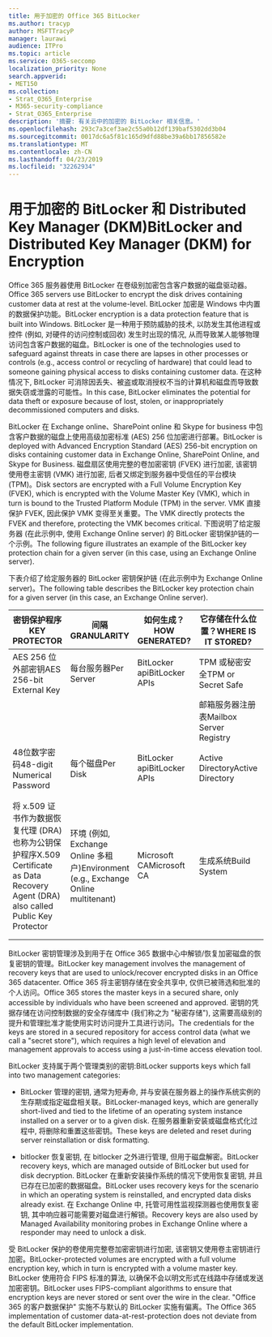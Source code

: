```yaml
---
title: 用于加密的 Office 365 BitLocker
ms.author: tracyp
author: MSFTTracyP
manager: laurawi
audience: ITPro
ms.topic: article
ms.service: O365-seccomp
localization_priority: None
search.appverid:
- MET150
ms.collection:
- Strat_O365_Enterprise
- M365-security-compliance
- Strat_O365_Enterprise
description: '摘要: 有关云中的加密的 BitLocker 相关信息。'
ms.openlocfilehash: 293c7a3cef3ae2c55a0b12df139baf5302dd3b04
ms.sourcegitcommit: 0017dc6a5f81c165d9dfd88be39a6bb17856582e
ms.translationtype: MT
ms.contentlocale: zh-CN
ms.lasthandoff: 04/23/2019
ms.locfileid: "32262934"
---
```

# <a name="bitlocker-and-distributed-key-manager-dkm-for-encryption"></a><span data-ttu-id="7d1b7-103">用于加密的 BitLocker 和 Distributed Key Manager (DKM)</span><span class="sxs-lookup"><span data-stu-id="7d1b7-103">BitLocker and Distributed Key Manager (DKM) for Encryption</span></span>

<span data-ttu-id="7d1b7-104">Office 365 服务器使用 BitLocker 在卷级别加密包含客户数据的磁盘驱动器。</span><span class="sxs-lookup"><span data-stu-id="7d1b7-104">Office 365 servers use BitLocker to encrypt the disk drives containing customer data at rest at the volume-level.</span></span> <span data-ttu-id="7d1b7-105">BitLocker 加密是 Windows 中内置的数据保护功能。</span><span class="sxs-lookup"><span data-stu-id="7d1b7-105">BitLocker encryption is a data protection feature that is built into Windows.</span></span> <span data-ttu-id="7d1b7-106">BitLocker 是一种用于预防威胁的技术, 以防发生其他进程或控件 (例如, 对硬件的访问控制或回收) 发生时出现的情况, 从而导致某人能够物理访问包含客户数据的磁盘。</span><span class="sxs-lookup"><span data-stu-id="7d1b7-106">BitLocker is one of the technologies used to safeguard against threats in case there are lapses in other processes or controls (e.g., access control or recycling of hardware) that could lead to someone gaining physical access to disks containing customer data.</span></span> <span data-ttu-id="7d1b7-107">在这种情况下, BitLocker 可消除因丢失、被盗或取消授权不当的计算机和磁盘而导致数据失窃或泄露的可能性。</span><span class="sxs-lookup"><span data-stu-id="7d1b7-107">In this case, BitLocker eliminates the potential for data theft or exposure because of lost, stolen, or inappropriately decommissioned computers and disks.</span></span>

<span data-ttu-id="7d1b7-108">BitLocker 在 Exchange online、SharePoint online 和 Skype for business 中包含客户数据的磁盘上使用高级加密标准 (AES) 256 位加密进行部署。</span><span class="sxs-lookup"><span data-stu-id="7d1b7-108">BitLocker is deployed with Advanced Encryption Standard (AES) 256-bit encryption on disks containing customer data in Exchange Online, SharePoint Online, and Skype for Business.</span></span> <span data-ttu-id="7d1b7-109">磁盘扇区使用完整的卷加密密钥 (FVEK) 进行加密, 该密钥使用卷主密钥 (VMK) 进行加密, 后者又绑定到服务器中受信任的平台模块 (TPM)。</span><span class="sxs-lookup"><span data-stu-id="7d1b7-109">Disk sectors are encrypted with a Full Volume Encryption Key (FVEK), which is encrypted with the Volume Master Key (VMK), which in turn is bound to the Trusted Platform Module (TPM) in the server.</span></span> <span data-ttu-id="7d1b7-110">VMK 直接保护 FVEK, 因此保护 VMK 变得至关重要。</span><span class="sxs-lookup"><span data-stu-id="7d1b7-110">The VMK directly protects the FVEK and therefore, protecting the VMK becomes critical.</span></span> <span data-ttu-id="7d1b7-111">下图说明了给定服务器 (在此示例中, 使用 Exchange Online server) 的 BitLocker 密钥保护链的一个示例。</span><span class="sxs-lookup"><span data-stu-id="7d1b7-111">The following figure illustrates an example of the BitLocker key protection chain for a given server (in this case, using an Exchange Online server).</span></span>

<span data-ttu-id="7d1b7-112">下表介绍了给定服务器的 BitLocker 密钥保护链 (在此示例中为 Exchange Online server)。</span><span class="sxs-lookup"><span data-stu-id="7d1b7-112">The following table describes the BitLocker key protection chain for a given server (in this case, an Exchange Online server).</span></span>

| <span data-ttu-id="7d1b7-113">密钥保护程序</span><span class="sxs-lookup"><span data-stu-id="7d1b7-113">KEY PROTECTOR</span></span> | <span data-ttu-id="7d1b7-114">间隔</span><span class="sxs-lookup"><span data-stu-id="7d1b7-114">GRANULARITY</span></span> | <span data-ttu-id="7d1b7-115">如何生成？</span><span class="sxs-lookup"><span data-stu-id="7d1b7-115">HOW GENERATED?</span></span> | <span data-ttu-id="7d1b7-116">它存储在什么位置？</span><span class="sxs-lookup"><span data-stu-id="7d1b7-116">WHERE IS IT STORED?</span></span> | <span data-ttu-id="7d1b7-117">保护</span><span class="sxs-lookup"><span data-stu-id="7d1b7-117">PROTECTION</span></span> |
|--------------------------------------------------------------------------------|-------------------------------------------------|----------------|-------------------------|--------------------------------------------------------------------------------------------------|
| <span data-ttu-id="7d1b7-118">AES 256 位外部密钥</span><span class="sxs-lookup"><span data-stu-id="7d1b7-118">AES 256-bit External Key</span></span> | <span data-ttu-id="7d1b7-119">每台服务器</span><span class="sxs-lookup"><span data-stu-id="7d1b7-119">Per Server</span></span> | <span data-ttu-id="7d1b7-120">BitLocker api</span><span class="sxs-lookup"><span data-stu-id="7d1b7-120">BitLocker APIs</span></span> | <span data-ttu-id="7d1b7-121">TPM 或秘密安全</span><span class="sxs-lookup"><span data-stu-id="7d1b7-121">TPM or Secret Safe</span></span> | <span data-ttu-id="7d1b7-122">密码箱/访问控制</span><span class="sxs-lookup"><span data-stu-id="7d1b7-122">Lockbox / Access Control</span></span> |
|  |  |  | <span data-ttu-id="7d1b7-123">邮箱服务器注册表</span><span class="sxs-lookup"><span data-stu-id="7d1b7-123">Mailbox Server Registry</span></span> | <span data-ttu-id="7d1b7-124">TPM 加密</span><span class="sxs-lookup"><span data-stu-id="7d1b7-124">TPM encrypted</span></span> |
| <span data-ttu-id="7d1b7-125">48位数字密码</span><span class="sxs-lookup"><span data-stu-id="7d1b7-125">48-digit Numerical Password</span></span> | <span data-ttu-id="7d1b7-126">每个磁盘</span><span class="sxs-lookup"><span data-stu-id="7d1b7-126">Per Disk</span></span> | <span data-ttu-id="7d1b7-127">BitLocker api</span><span class="sxs-lookup"><span data-stu-id="7d1b7-127">BitLocker APIs</span></span> | <span data-ttu-id="7d1b7-128">Active Directory</span><span class="sxs-lookup"><span data-stu-id="7d1b7-128">Active Directory</span></span> | <span data-ttu-id="7d1b7-129">密码箱/访问控制</span><span class="sxs-lookup"><span data-stu-id="7d1b7-129">Lockbox / Access Control</span></span> |
| <span data-ttu-id="7d1b7-130">将 x.509 证书作为数据恢复代理 (DRA) 也称为公钥保护程序</span><span class="sxs-lookup"><span data-stu-id="7d1b7-130">X.509 Certificate as Data Recovery Agent (DRA) also called Public Key Protector</span></span> | <span data-ttu-id="7d1b7-131">环境 (例如, Exchange Online 多租户)</span><span class="sxs-lookup"><span data-stu-id="7d1b7-131">Environment (e.g., Exchange Online multitenant)</span></span> | <span data-ttu-id="7d1b7-132">Microsoft CA</span><span class="sxs-lookup"><span data-stu-id="7d1b7-132">Microsoft CA</span></span> | <span data-ttu-id="7d1b7-133">生成系统</span><span class="sxs-lookup"><span data-stu-id="7d1b7-133">Build System</span></span> | <span data-ttu-id="7d1b7-134">没有用户拥有私钥的完整密码。</span><span class="sxs-lookup"><span data-stu-id="7d1b7-134">No one user has the full password to the private key.</span></span> <span data-ttu-id="7d1b7-135">密码位于物理保护之下。</span><span class="sxs-lookup"><span data-stu-id="7d1b7-135">The password is under physical protection.</span></span> |


<span data-ttu-id="7d1b7-136">BitLocker 密钥管理涉及到用于在 Office 365 数据中心中解锁/恢复加密磁盘的恢复密钥的管理。</span><span class="sxs-lookup"><span data-stu-id="7d1b7-136">BitLocker key management involves the management of recovery keys that are used to unlock/recover encrypted disks in an Office 365 datacenter.</span></span> <span data-ttu-id="7d1b7-137">Office 365 将主密钥存储在安全共享中, 仅供已被筛选和批准的个人访问。</span><span class="sxs-lookup"><span data-stu-id="7d1b7-137">Office 365 stores the master keys in a secured share, only accessible by individuals who have been screened and approved.</span></span> <span data-ttu-id="7d1b7-138">密钥的凭据存储在访问控制数据的安全存储库中 (我们称之为 "秘密存储"), 这需要高级别的提升和管理批准才能使用实时访问提升工具进行访问。</span><span class="sxs-lookup"><span data-stu-id="7d1b7-138">The credentials for the keys are stored in a secured repository for access control data (what we call a "secret store"), which requires a high level of elevation and management approvals to access using a just-in-time access elevation tool.</span></span>

<span data-ttu-id="7d1b7-139">BitLocker 支持属于两个管理类别的密钥:</span><span class="sxs-lookup"><span data-stu-id="7d1b7-139">BitLocker supports keys which fall into two management categories:</span></span>

- <span data-ttu-id="7d1b7-140">BitLocker 管理的密钥, 通常为短寿命, 并与安装在服务器上的操作系统实例的生存期或指定磁盘相关联。</span><span class="sxs-lookup"><span data-stu-id="7d1b7-140">BitLocker-managed keys, which are generally short-lived and tied to the lifetime of an operating system instance installed on a server or to a given disk.</span></span> <span data-ttu-id="7d1b7-141">在服务器重新安装或磁盘格式化过程中, 将删除和重置这些密钥。</span><span class="sxs-lookup"><span data-stu-id="7d1b7-141">These keys are deleted and reset during server reinstallation or disk formatting.</span></span>

- <span data-ttu-id="7d1b7-142">bitlocker 恢复密钥, 在 bitlocker 之外进行管理, 但用于磁盘解密。</span><span class="sxs-lookup"><span data-stu-id="7d1b7-142">BitLocker recovery keys, which are managed outside of BitLocker but used for disk decryption.</span></span> <span data-ttu-id="7d1b7-143">BitLocker 在重新安装操作系统的情况下使用恢复密钥, 并且已存在已加密的数据磁盘。</span><span class="sxs-lookup"><span data-stu-id="7d1b7-143">BitLocker uses recovery keys for the scenario in which an operating system is reinstalled, and encrypted data disks already exist.</span></span> <span data-ttu-id="7d1b7-144">在 Exchange Online 中, 托管可用性监视探测器也使用恢复密钥, 其中响应器可能需要对磁盘进行解锁。</span><span class="sxs-lookup"><span data-stu-id="7d1b7-144">Recovery keys are also used by Managed Availability monitoring probes in Exchange Online where a responder may need to unlock a disk.</span></span>

<span data-ttu-id="7d1b7-145">受 BitLocker 保护的卷使用完整卷加密密钥进行加密, 该密钥又使用卷主密钥进行加密。</span><span class="sxs-lookup"><span data-stu-id="7d1b7-145">BitLocker-protected volumes are encrypted with a full volume encryption key, which in turn is encrypted with a volume master key.</span></span> <span data-ttu-id="7d1b7-146">BitLocker 使用符合 FIPS 标准的算法, 以确保不会以明文形式在线路中存储或发送加密密钥。</span><span class="sxs-lookup"><span data-stu-id="7d1b7-146">BitLocker uses FIPS-compliant algorithms to ensure that encryption keys are never stored or sent over the wire in the clear.</span></span> <span data-ttu-id="7d1b7-147">"Office 365 的客户数据保护" 实施不与默认的 BitLocker 实施有偏离。</span><span class="sxs-lookup"><span data-stu-id="7d1b7-147">The Office 365 implementation of customer data-at-rest-protection does not deviate from the default BitLocker implementation.</span></span>